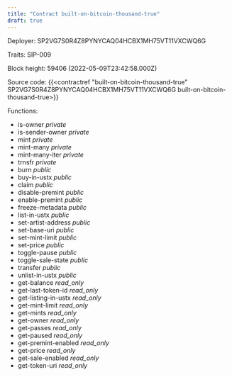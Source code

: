 ```yaml
---
title: "Contract built-on-bitcoin-thousand-true"
draft: true
---
```

Deployer: SP2VG7S0R4Z8PYNYCAQ04HCBX1MH75VT11VXCWQ6G

Traits:
SIP-009 



Block height: 59406 (2022-05-09T23:42:58.000Z)

Source code: {{<contractref "built-on-bitcoin-thousand-true" SP2VG7S0R4Z8PYNYCAQ04HCBX1MH75VT11VXCWQ6G built-on-bitcoin-thousand-true>}}

Functions:

* is-owner _private_
* is-sender-owner _private_
* mint _private_
* mint-many _private_
* mint-many-iter _private_
* trnsfr _private_
* burn _public_
* buy-in-ustx _public_
* claim _public_
* disable-premint _public_
* enable-premint _public_
* freeze-metadata _public_
* list-in-ustx _public_
* set-artist-address _public_
* set-base-uri _public_
* set-mint-limit _public_
* set-price _public_
* toggle-pause _public_
* toggle-sale-state _public_
* transfer _public_
* unlist-in-ustx _public_
* get-balance _read_only_
* get-last-token-id _read_only_
* get-listing-in-ustx _read_only_
* get-mint-limit _read_only_
* get-mints _read_only_
* get-owner _read_only_
* get-passes _read_only_
* get-paused _read_only_
* get-premint-enabled _read_only_
* get-price _read_only_
* get-sale-enabled _read_only_
* get-token-uri _read_only_

